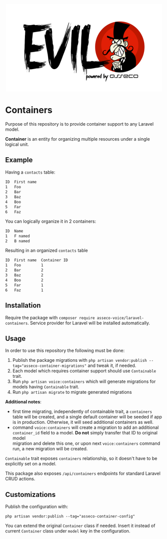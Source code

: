 <p align="center"><a href="https://see.asseco.com" target="_blank"><img src="https://github.com/asseco-voice/art/blob/main/evil_logo.png" width="500"></a></p>

# Containers

Purpose of this repository is to provide container support to any Laravel model. 

**Container** is an entity for organizing multiple resources under a single logical unit. 

## Example

Having a ``contacts`` table:

```
ID  First name
1   Foo 
2   Bar
3   Baz
4   Boo
5   Far
6   Faz
```

You can logically organize it in 2 containers:

```
ID  Name
1   F named
2   B named
```

Resulting in an organized ``contacts`` table

```
ID  First name  Container ID
1   Foo         1   
2   Bar         2
3   Baz         2
4   Boo         2
5   Far         1
6   Faz         1
```

## Installation

Require the package with ``composer require asseco-voice/laravel-containers``.
Service provider for Laravel will be installed automatically.

## Usage

In order to use this repository the following must be done:

1. Publish the package migrations with `php artisan vendor:publish --tag="asseco-container-migrations"`
and tweak it, if needed.
1. Each model which requires container support should use ``Containable`` trait. 
1. Run ``php artisan voice:containers`` which will generate migrations 
for models having `Containable` trait. 
1. Run ``php artisan migrate`` to migrate generated migrations

**Additional notes**: 
- first time migrating, independently of containable trait, a
``containers`` table will be created, and a single default container will be seeded if 
app is in production. Otherwise, it will seed additional containers as well.
- command ``voice:containers`` will create a migration to add an additional 
``container_id`` field to a model. **Do not** simply transfer that ID to original model  
migration and delete this one, or upon next ``voice:containers`` command run, a 
new migration will be created.

``Containable`` trait exposes `containers` relationship, so it doesn't
have to be explicitly set on a model.

This package also exposes ``/api/containers`` endpoints for standard Laravel CRUD actions.

## Customizations

Publish the configuration with:

    php artisan vendor:publish --tag="asseco-container-config"

You can extend the original ``Container`` class if needed. Insert it instead of current `Container`
class under ``model`` key in the configuration.
